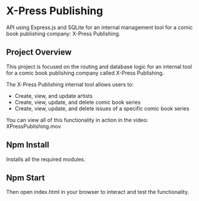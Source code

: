 # X-Press Publishing

API using Express.js and SQLite for an internal management tool for a comic book publishing company: X-Press Publishing.

## Project Overview

This project is focused on the routing and database logic for an internal tool for a comic book publishing company called X-Press Publishing.

The X-Press Publishing internal tool allows users to:
- Create, view, and update artists
- Create, view, update, and delete comic book series
- Create, view, update, and delete issues of a specific comic book series

You can view all of this functionality in action in the video: XPressPublishing.mov

## Npm Install
Installs all the required modules.

## Npm Start
Then open index.html in your browser to interact and test the functionality.